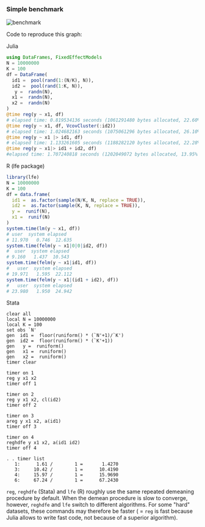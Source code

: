 ### Simple benchmark 
![benchmark](https://cdn.rawgit.com/matthieugomez/FixedEffectModels.jl/master/files/result2.svg)

Code to reproduce this graph:

  Julia
  ```julia
  using DataFrames, FixedEffectModels
  N = 10000000
  K = 100
  df = DataFrame(
    id1 =  pool(rand(1:(N/K), N)),
    id2 =  pool(rand(1:K, N)),
     y =  randn(N),
    x1 =  randn(N),
    x2 =  randn(N)
  )
  @time reg(y ~ x1, df)
  # elapsed time: 0.819534136 seconds (1061291480 bytes allocated, 22.60% gc time)
  @time reg(y ~ x1, df, VcovCluster(:id2))
  # elapsed time: 1.024682163 seconds (1075061296 bytes allocated, 26.10% gc time)
  @time reg(y ~ x1 |> id1, df)
  # elapsed time: 1.133261605 seconds (1188282120 bytes allocated, 22.28% gc time)
  @time reg(y ~ x1|> id1 + id2, df)
  #elapsed time: 1.707240818 seconds (1202049072 bytes allocated, 13.95% gc time)
  ````

  R (lfe package)
  ```R
  library(lfe)
  N = 10000000
  K = 100
  df = data.frame(
    id1 =  as.factor(sample(N/K, N, replace = TRUE)),
    id2 =  as.factor(sample(K, N, replace = TRUE)),
    y =  runif(N),
    x1 =  runif(N)
  )
  system.time(lm(y ~ x1, df))
  # user  system elapsed 
  # 11.970   0.746  12.635 
  system.time(felm(y ~ x1|0|0|id2, df))
  #  user  system elapsed 
  # 9.160   1.437  10.543 
  system.time(felm(y ~ x1|id1, df))
  #   user  system elapsed 
  # 19.971   1.595  22.112 
  system.time(felm(y ~ x1|(id1 + id2), df))
  #   user  system elapsed 
  # 23.980   1.950  24.942 
  ```



  Stata
  ```
  clear all
  local N = 10000000
  local K = 100
  set obs `N'
  gen  id1 =  floor(runiform() * (`N'+1)/`K')
  gen  id2 =  floor(runiform() * (`K'+1))
  gen   y =  runiform()
  gen   x1 =  runiform()
  gen   x2 =  runiform()
  timer clear

  timer on 1
  reg y x1 x2
  timer off 1

  timer on 2
  reg y x1 x2, cl(id2)
  timer off 2

  timer on 3
  areg y x1 x2, a(id1)
  timer off 3

  timer on 4
  reghdfe y x1 x2, a(id1 id2)
  timer off 4

  . . timer list
     1:      1.61 /        1 =       1.4270
     3:     10.42 /        1 =      10.4190
     4:     15.97 /        1 =      15.9690
     6:     67.24 /        1 =      67.2430
  ````






`reg`, `reghdfe` (Stata) and `lfe` (R) roughly use the same repeated demeaning procedure by default. When the demean procedure is slow to converge, however, `reghdfe` and `lfe` switch to different algorithms. For some "hard" datasets, these commands may therefore be faster ( = `reg` is fast because Julia allows to write fast code, not because of a superior algorithm).
